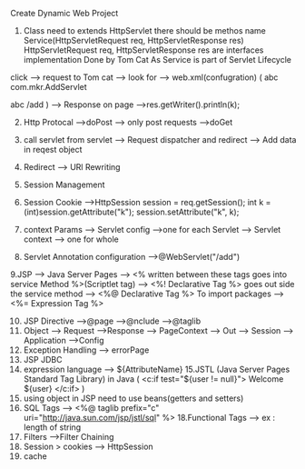 Create Dynamic Web Project

1. Class need to extends HttpServlet
	there should be methos name Service(HttpServletRequest req, HttpServletResponse res)
	HttpServletRequest req, HttpServletResponse res are interfaces implementation Done by Tom Cat
	As Service is part of Servlet Lifecycle

click --> request to Tom cat --> look for --> web.xml(confugration)
(
<servlet>
<servlet-name>abc</servlet-name>
<servlet-class>com.mkr.AddServlet</servlet-class>
</servlet>

<servlet-mapping>
<servlet-name>abc</servlet-name>
<url-pattern>/add</url-pattern>
</servlet-mapping>
)
 --> Response on page -->res.getWriter().println(k);


2. Http Protocal
	-->doPost --> only post requests
	-->doGet

3. call servlet from servlet 
	--> Request dispatcher and redirect
	--> Add data in reqest object
4. Redirect
	--> URl Rewriting
5. Session Management 
6. Session Cookie
	-->HttpSession session = req.getSession();
		int k = (int)session.getAttribute("k");
		session.setAttribute("k", k);
7. context Params
	--> Servlet config -->one for each Servlet
	--> Servlet context --> one for whole

8. Servlet Annotation configuration
	-->@WebServlet("/add")

9.JSP --> Java Server Pages
	--> <% written between these tags goes into service Method %>(Scriptlet tag)
	--> <%! Declarative Tag %> goes out side the service method
	--> <%@ Declarative Tag %> To import packages
	-->  <%= Expression Tag %>

10. JSP Directive
	-->@page
	-->@nclude
	-->@taglib
11. Object 
	--> Request
	-->Response
	--> PageContext
	--> Out
	--> Session
	--> Application
	-->Config
12. Exception Handling --> errorPage
13. JSP JDBC
14. expression language --> ${AttributeName}
15.JSTL (Java Server Pages Standard Tag Library) in Java (
			<c:if test="${user != null}">
    			Welcome ${user}
			</c:if>
			)
16. using object in JSP need to use beans(getters and setters)
17. SQL Tags --> <%@ taglib prefix="c" uri="http://java.sun.com/jsp/jstl/sql" %>
18.Functional Tags --> ex : length of string
19. Filters -->Filter Chaining
20. Session > cookies
	--> HttpSession
21. cache